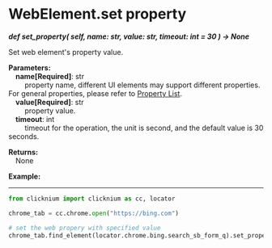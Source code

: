 # WebElement.set property

***def set_property(
        self,
        name: str,
        value: str,
        timeout: int = 30
    ) -> None***  

Set web element's property value.  

**Parameters:**  
    &emsp;**name[Required]**: str  
        &emsp;&emsp; property name, different UI elements may support different properties. For general properties, please refer to [Property List](./doc/automation/property.md).  
    &emsp;**value[Required]**: str  
        &emsp;&emsp; property value.    
    &emsp;**timeout**: int  
        &emsp;&emsp; timeout for the operation, the unit is second, and the default value is 30 seconds. 

**Returns:**  
    &emsp;None

**Example:**
***
```python
from clicknium import clicknium as cc, locator

chrome_tab = cc.chrome.open("https://bing.com")

# set the web propery with specified value
chrome_tab.find_element(locator.chrome.bing.search_sb_form_q).set_property("tag", "search_tag")
```